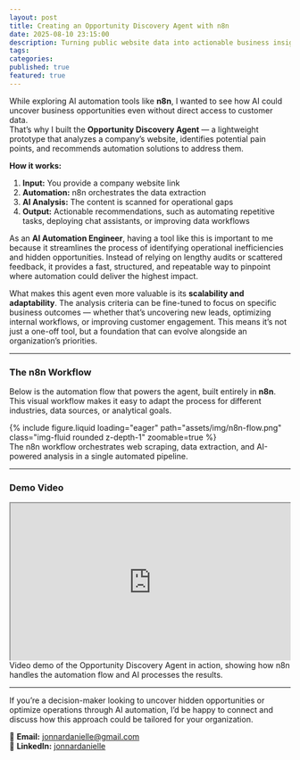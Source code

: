 ```yaml
---
layout: post
title: Creating an Opportunity Discovery Agent with n8n
date: 2025-08-10 23:15:00
description: Turning public website data into actionable business insights using n8n and AI
tags:
categories:
published: true
featured: true
---
```


While exploring AI automation tools like **n8n**, I wanted to see how AI could uncover business opportunities even without direct access to customer data.  
That’s why I built the **Opportunity Discovery Agent** — a lightweight prototype that analyzes a company’s website, identifies potential pain points, and recommends automation solutions to address them.

**How it works:**  
1. **Input:** You provide a company website link  
2. **Automation:** n8n orchestrates the data extraction  
3. **AI Analysis:** The content is scanned for operational gaps  
4. **Output:** Actionable recommendations, such as automating repetitive tasks, deploying chat assistants, or improving data workflows

As an **AI Automation Engineer**, having a tool like this is important to me because it streamlines the process of identifying operational inefficiencies and hidden opportunities. Instead of relying on lengthy audits or scattered feedback, it provides a fast, structured, and repeatable way to pinpoint where automation could deliver the highest impact.  

What makes this agent even more valuable is its **scalability and adaptability**. The analysis criteria can be fine-tuned to focus on specific business outcomes — whether that’s uncovering new leads, optimizing internal workflows, or improving customer engagement. This means it’s not just a one-off tool, but a foundation that can evolve alongside an organization’s priorities.

---

### The n8n Workflow

Below is the automation flow that powers the agent, built entirely in **n8n**. This visual workflow makes it easy to adapt the process for different industries, data sources, or analytical goals.

<div class="row mt-3">
    <div class="col-sm mt-3 mt-md-0 text-center">
        {% include figure.liquid loading="eager" path="assets/img/n8n-flow.png" class="img-fluid rounded z-depth-1" zoomable=true %}
    </div>
</div>
<div class="caption text-center">
    The n8n workflow orchestrates web scraping, data extraction, and AI-powered analysis in a single automated pipeline.
</div>

---

### Demo Video

<div style="position:relative; padding-bottom:56.25%; height:0; overflow:hidden; max-width:100%; height:auto; text-align:center;">
    <iframe src="https://drive.google.com/file/d/17OQcrms9xQPMVYv9sJOCUDwaFdGc8mc6/preview" style="position:absolute; top:0; left:0; width:100%; height:100%;" allow="autoplay"></iframe>
</div>
<div class="caption text-center">
    Video demo of the Opportunity Discovery Agent in action, showing how n8n handles the automation flow and AI processes the results.
</div>

---

If you’re a decision-maker looking to uncover hidden opportunities or optimize operations through AI automation, I’d be happy to connect and discuss how this approach could be tailored for your organization.  

📧 **Email:** [jonnardanielle@gmail.com](mailto:jonnardanielle@gmail.com)  
💼 **LinkedIn:** [jonnardanielle](https://www.linkedin.com/in/jonnardanielle)
